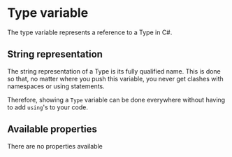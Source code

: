 ﻿# Type variable
The type variable represents a reference to a Type in C#.

## String representation
The string representation of a Type is its fully qualified name. This is done so that, no matter where you push this variable, you never get clashes with namespaces or using statements.

Therefore, showing a `Type` variable can be done everywhere without having to add `using`'s to your code. 

## Available properties
There are no properties available